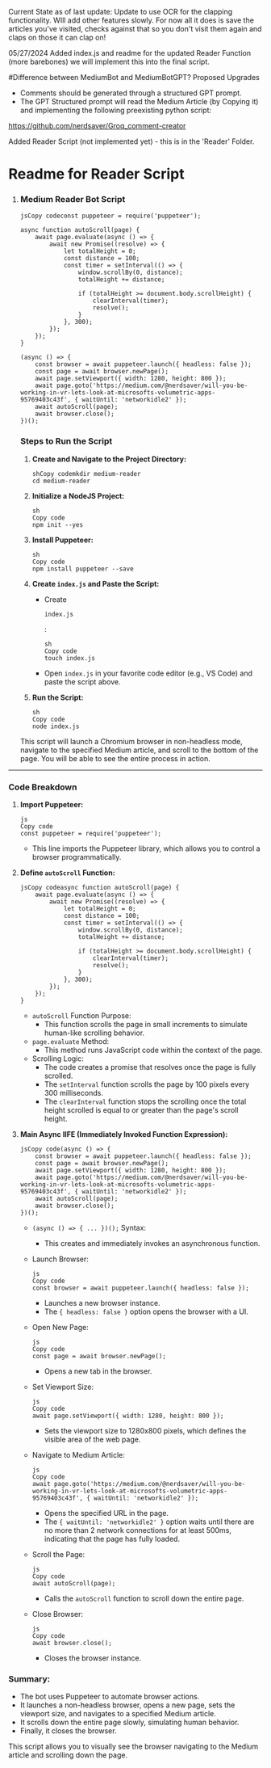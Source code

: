 Current State as of last update: Update to use OCR for the clapping functionality. WIll add other features slowly. For now all it does is save the articles you've visited, checks against that so you don't visit them again and claps on those it can clap on! 

05/27/2024
Added index.js and readme for the updated Reader Function (more barebones) we will implement this into the final script.

#Difference between MediumBot and MediumBotGPT? 
Proposed Upgrades 
- Comments should be generated through a structured GPT prompt.
- The GPT Structured prompt will read the Medium Article (by Copying it) and implementing the following preexisting python script: 

https://github.com/nerdsaver/Groq_comment-creator

Added Reader Script (not implemented yet) - this is in the 'Reader' Folder.

# Readme for Reader Script

1. ### **Medium Reader Bot Script**

   ```
   jsCopy codeconst puppeteer = require('puppeteer');
   
   async function autoScroll(page) {
       await page.evaluate(async () => {
           await new Promise((resolve) => {
               let totalHeight = 0;
               const distance = 100;
               const timer = setInterval(() => {
                   window.scrollBy(0, distance);
                   totalHeight += distance;
   
                   if (totalHeight >= document.body.scrollHeight) {
                       clearInterval(timer);
                       resolve();
                   }
               }, 300);
           });
       });
   }
   
   (async () => {
       const browser = await puppeteer.launch({ headless: false });
       const page = await browser.newPage();
       await page.setViewport({ width: 1280, height: 800 });
       await page.goto('https://medium.com/@nerdsaver/will-you-be-working-in-vr-lets-look-at-microsofts-volumetric-apps-95769403c43f', { waitUntil: 'networkidle2' });
       await autoScroll(page);
       await browser.close();
   })();
   ```

   ### **Steps to Run the Script**

   1. **Create and Navigate to the Project Directory:**

      ```
      shCopy codemkdir medium-reader
      cd medium-reader
      ```

   2. **Initialize a NodeJS Project:**

      ```
      sh
      Copy code
      npm init --yes
      ```

   3. **Install Puppeteer:**

      ```
      sh
      Copy code
      npm install puppeteer --save
      ```

   4. **Create `index.js` and Paste the Script:**

      - Create 

        ```
        index.js
        ```

        :

        ```
        sh
        Copy code
        touch index.js
        ```

      - Open `index.js` in your favorite code editor (e.g., VS Code) and paste the script above.

   5. **Run the Script:**

      ```
      sh
      Copy code
      node index.js
      ```

   This script will launch a Chromium browser in non-headless mode, navigate to the specified Medium article, and scroll to the bottom of the page. You will be able to see the entire process in action.

--------------------------------------------------------------------------------------------------------

### **Code Breakdown**

1. **Import Puppeteer:**

   ```
   js
   Copy code
   const puppeteer = require('puppeteer');
   ```

   - This line imports the Puppeteer library, which allows you to control a browser programmatically.

2. **Define `autoScroll` Function:**

   ```
   jsCopy codeasync function autoScroll(page) {
       await page.evaluate(async () => {
           await new Promise((resolve) => {
               let totalHeight = 0;
               const distance = 100;
               const timer = setInterval(() => {
                   window.scrollBy(0, distance);
                   totalHeight += distance;
   
                   if (totalHeight >= document.body.scrollHeight) {
                       clearInterval(timer);
                       resolve();
                   }
               }, 300);
           });
       });
   }
   ```

   - `autoScroll` Function Purpose:
     - This function scrolls the page in small increments to simulate human-like scrolling behavior.
   - `page.evaluate` Method:
     - This method runs JavaScript code within the context of the page.
   - Scrolling Logic:
     - The code creates a promise that resolves once the page is fully scrolled.
     - The `setInterval` function scrolls the page by 100 pixels every 300 milliseconds.
     - The `clearInterval` function stops the scrolling once the total height scrolled is equal to or greater than the page's scroll height.

3. **Main Async IIFE (Immediately Invoked Function Expression):**

   ```
   jsCopy code(async () => {
       const browser = await puppeteer.launch({ headless: false });
       const page = await browser.newPage();
       await page.setViewport({ width: 1280, height: 800 });
       await page.goto('https://medium.com/@nerdsaver/will-you-be-working-in-vr-lets-look-at-microsofts-volumetric-apps-95769403c43f', { waitUntil: 'networkidle2' });
       await autoScroll(page);
       await browser.close();
   })();
   ```

   - `(async () => { ... })();` Syntax:

     - This creates and immediately invokes an asynchronous function.

   - Launch Browser:

     ```
     js
     Copy code
     const browser = await puppeteer.launch({ headless: false });
     ```

     - Launches a new browser instance.
     - The `{ headless: false }` option opens the browser with a UI.

   - Open New Page:

     ```
     js
     Copy code
     const page = await browser.newPage();
     ```

     - Opens a new tab in the browser.

   - Set Viewport Size:

     ```
     js
     Copy code
     await page.setViewport({ width: 1280, height: 800 });
     ```

     - Sets the viewport size to 1280x800 pixels, which defines the visible area of the web page.

   - Navigate to Medium Article:

     ```
     js
     Copy code
     await page.goto('https://medium.com/@nerdsaver/will-you-be-working-in-vr-lets-look-at-microsofts-volumetric-apps-95769403c43f', { waitUntil: 'networkidle2' });
     ```

     - Opens the specified URL in the page.
     - The `{ waitUntil: 'networkidle2' }` option waits until there are no more than 2 network connections for at least 500ms, indicating that the page has fully loaded.

   - Scroll the Page:

     ```
     js
     Copy code
     await autoScroll(page);
     ```

     - Calls the `autoScroll` function to scroll down the entire page.

   - Close Browser:

     ```
     js
     Copy code
     await browser.close();
     ```

     - Closes the browser instance.

### **Summary:**

- The bot uses Puppeteer to automate browser actions.
- It launches a non-headless browser, opens a new page, sets the viewport size, and navigates to a specified Medium article.
- It scrolls down the entire page slowly, simulating human behavior.
- Finally, it closes the browser.

This script allows you to visually see the browser navigating to the Medium article and scrolling down the page.

